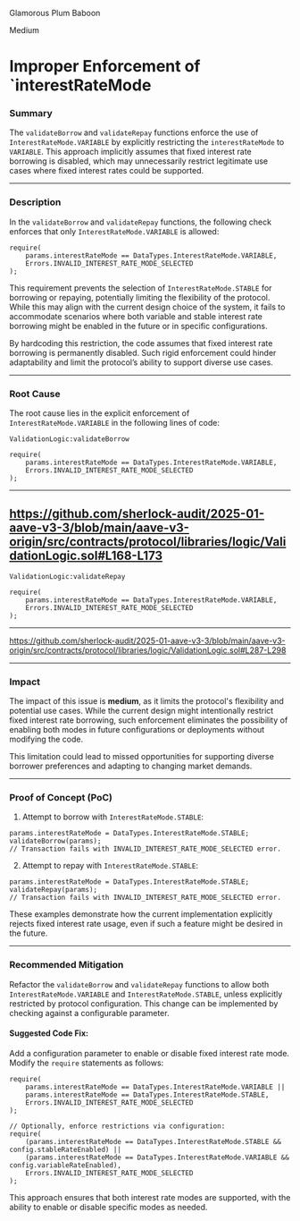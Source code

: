 Glamorous Plum Baboon

Medium

# Improper Enforcement of `interestRateMode

### **Summary**

The `validateBorrow` and `validateRepay` functions enforce the use of `InterestRateMode.VARIABLE` by explicitly restricting the `interestRateMode` to `VARIABLE`. This approach implicitly assumes that fixed interest rate borrowing is disabled, which may unnecessarily restrict legitimate use cases where fixed interest rates could be supported.

---

### **Description**

In the `validateBorrow` and `validateRepay` functions, the following check enforces that only `InterestRateMode.VARIABLE` is allowed:

```solidity
require(
    params.interestRateMode == DataTypes.InterestRateMode.VARIABLE,
    Errors.INVALID_INTEREST_RATE_MODE_SELECTED
);
```

This requirement prevents the selection of `InterestRateMode.STABLE` for borrowing or repaying, potentially limiting the flexibility of the protocol. While this may align with the current design choice of the system, it fails to accommodate scenarios where both variable and stable interest rate borrowing might be enabled in the future or in specific configurations.

By hardcoding this restriction, the code assumes that fixed interest rate borrowing is permanently disabled. Such rigid enforcement could hinder adaptability and limit the protocol’s ability to support diverse use cases.

---

### **Root Cause**

The root cause lies in the explicit enforcement of `InterestRateMode.VARIABLE` in the following lines of code:

 `ValidationLogic:validateBorrow`

```solidity
require(
    params.interestRateMode == DataTypes.InterestRateMode.VARIABLE,
    Errors.INVALID_INTEREST_RATE_MODE_SELECTED
);
```

---
https://github.com/sherlock-audit/2025-01-aave-v3-3/blob/main/aave-v3-origin/src/contracts/protocol/libraries/logic/ValidationLogic.sol#L168-L173
---

 `ValidationLogic:validateRepay`

```solidity
require(
    params.interestRateMode == DataTypes.InterestRateMode.VARIABLE,
    Errors.INVALID_INTEREST_RATE_MODE_SELECTED
);
```

---
https://github.com/sherlock-audit/2025-01-aave-v3-3/blob/main/aave-v3-origin/src/contracts/protocol/libraries/logic/ValidationLogic.sol#L287-L298


---
### **Impact**

The impact of this issue is **medium**, as it limits the protocol's flexibility and potential use cases. While the current design might intentionally restrict fixed interest rate borrowing, such enforcement eliminates the possibility of enabling both modes in future configurations or deployments without modifying the code.

This limitation could lead to missed opportunities for supporting diverse borrower preferences and adapting to changing market demands.

---

### **Proof of Concept (PoC)**

1. Attempt to borrow with `InterestRateMode.STABLE`:

```solidity
params.interestRateMode = DataTypes.InterestRateMode.STABLE;
validateBorrow(params);
// Transaction fails with INVALID_INTEREST_RATE_MODE_SELECTED error.
```

2. Attempt to repay with `InterestRateMode.STABLE`:

```solidity
params.interestRateMode = DataTypes.InterestRateMode.STABLE;
validateRepay(params);
// Transaction fails with INVALID_INTEREST_RATE_MODE_SELECTED error.
```

These examples demonstrate how the current implementation explicitly rejects fixed interest rate usage, even if such a feature might be desired in the future.

---

### **Recommended Mitigation**

Refactor the `validateBorrow` and `validateRepay` functions to allow both `InterestRateMode.VARIABLE` and `InterestRateMode.STABLE`, unless explicitly restricted by protocol configuration. This change can be implemented by checking against a configurable parameter.

#### Suggested Code Fix:

Add a configuration parameter to enable or disable fixed interest rate mode. Modify the `require` statements as follows:

```solidity
require(
    params.interestRateMode == DataTypes.InterestRateMode.VARIABLE || 
    params.interestRateMode == DataTypes.InterestRateMode.STABLE,
    Errors.INVALID_INTEREST_RATE_MODE_SELECTED
);

// Optionally, enforce restrictions via configuration:
require(
    (params.interestRateMode == DataTypes.InterestRateMode.STABLE && config.stableRateEnabled) ||
    (params.interestRateMode == DataTypes.InterestRateMode.VARIABLE && config.variableRateEnabled),
    Errors.INVALID_INTEREST_RATE_MODE_SELECTED
);
```

This approach ensures that both interest rate modes are supported, with the ability to enable or disable specific modes as needed.